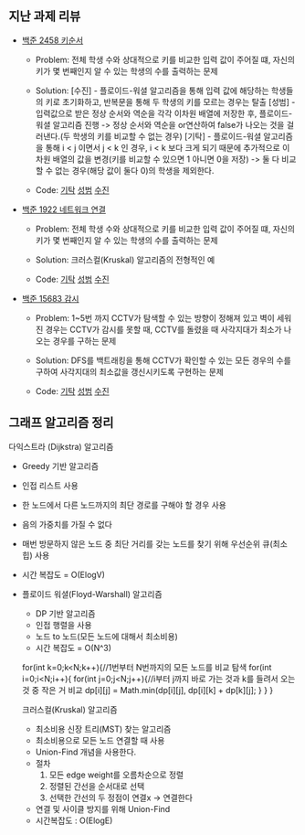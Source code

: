 ## 지난 과제 리뷰

- [백준 2458 키순서](https://www.acmicpc.net/problem/2458)
  - Problem: 전체 학생 수와 상대적으로 키를 비교한 입력 값이 주어질 떄, 자신의 키가 몇 번째인지 알 수 있는 학생의 수를 출력하는 문제  
  - Solution: [수진] - 플로이드-워셜 알고리즘을 통해 입력 값에 해당하는 학생들의 키로 초기화하고, 반복문을 통해 두 학생의 키를 모르는 경우는 탈출
              [성범] - 입력값으로 받은 정상 순서와 역순을 각각 이차원 배열에 저장한 후, 플로이드-워셜 알고리즘 진행 
                    -> 정상 순서와 역순을 or연산하여 false가 나오는 것을 걸러낸다.(두 학생의 키를 비교할 수 없는 경우)
              [기탁] - 플로이드-워셜 알고리즘을 통해 i < j 이면서 j < k 인 경우, i < k 보다 크게 되기 때문에 추가적으로 이차원 배열의 값을 변경(키를 비교할 수 있으면 1 아니면 0을 저장) 
                    -> 둘 다 비교할 수 없는 경우(해당 값이 둘다 0)의 학생을 제외한다.
  
  - Code: [기탁](https://github.com/gitak/Algorithm_Study/blob/master/DP/Back2458.java) [성범]() [수진]()

- [백준 1922 네트워크 연결](https://www.acmicpc.net/problem/1922)
  - Problem: 전체 학생 수와 상대적으로 키를 비교한 입력 값이 주어질 떄, 자신의 키가 몇 번째인지 알 수 있는 학생의 수를 출력하는 문제  
  - Solution: 크러스컬(Kruskal) 알고리즘의 전형적인 예
  
   - Code: [기탁](https://github.com/gitak/Algorithm_Study/blob/master/DP/Back2458.java) [성범]() [수진]()
   
- [백준 15683 감시](https://www.acmicpc.net/problem/15683)
  - Problem: 1~5번 까지 CCTV가 탐색할 수 있는 방향이 정해져 있고 벽이 세워진 경우는 CCTV가 감시를 못할 때, CCTV를 돌렸을 때 사각지대가 최소가 나오는 경우를 구하는 문제
  - Solution: DFS를 백트래킹을 통해 CCTV가 확인할 수 있는 모든 경우의 수를 구하여 사각지대의 최소값을 갱신시키도록 구현하는 문제
 
  - Code: [기탁](https://github.com/gitak/Algorithm_Study/blob/master/BruteForce/Back15683.java) [성범]() [수진]()
 
## 그래프 알고리즘 정리

다익스트라 (Dijkstra) 알고리즘
- Greedy 기반 알고리즘
- 인접 리스트 사용
- 한 노드에서 다른 노드까지의 최단 경로를 구해야 할 경우 사용
- 음의 가중치를 가질 수 없다
- 매번 방문하지 않은 노드 중 최단 거리를 갖는 노드를 찾기 위해 우선순위 큐(최소 힙) 사용
- 시간 복잡도 = O(ElogV)

- 플로이드 워셜(Floyd-Warshall) 알고리즘
    - DP 기반 알고리즘
    - 인접 행렬을 사용
    - 노드 to 노드(모든 노드에 대해서 최소비용)
    - 시간 복잡도 = O(N^3)
    
    
    for(int k=0;k<N;k++){//1번부터 N번까지의 모든 노드를 비교 탐색
    	for(int i=0;i<N;i++){
    		for(int j=0;j<N;j++){//i부터 j까지 바로 가는 것과 k를 들려서 오는 것 중 작은 거 비교
    			dp[i][j] = Math.min(dp[i][j], dp[i][k] + dp[k][j];
    		}
    	}
    }
    
  크러스컬(Kruskal) 알고리즘
    - 최소비용 신장 트리(MST) 찾는 알고리즘
    - 최소비용으로 모든 노드 연결할 때 사용
    - Union-Find 개념을 사용한다.
    - 절차
        1. 모든 edge weight를 오름차순으로 정렬
        2. 정렬된 간선을 순서대로 선택
        3. 선택한 간선의 두 정점이 연결x → 연결한다
    - 연결 및 사이클 방지를 위해 Union-Find
    - 시간복잡도 : O(ElogE)
